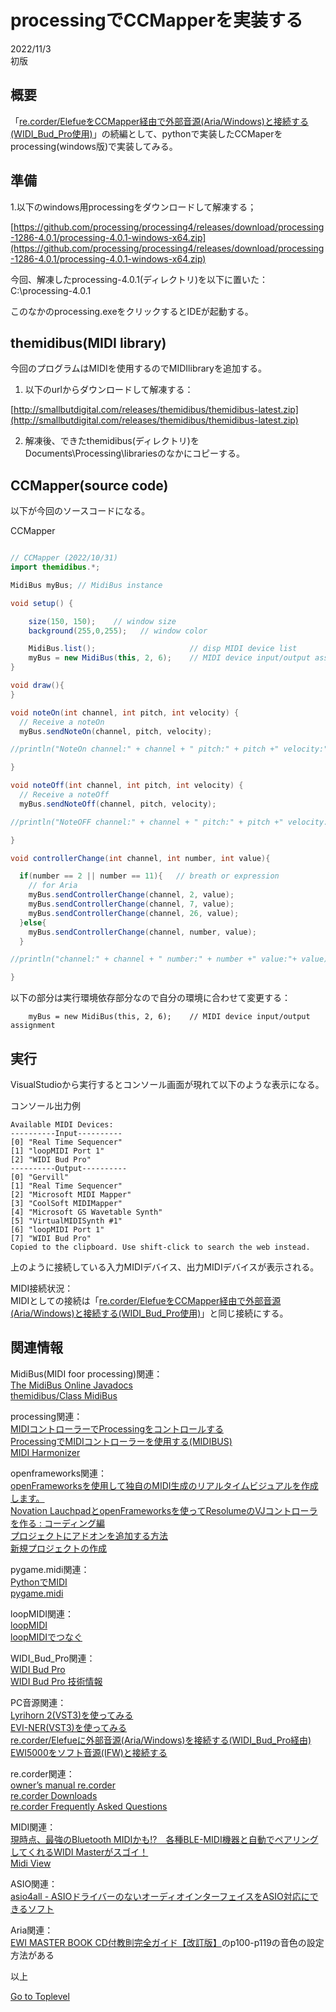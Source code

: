     
# processingでCCMapperを実装する

2022/11/3      
初版    
  
## 概要    
「[re.corder/ElefueをCCMapper経由で外部音源(Aria/Windows)と接続する(WIDI_Bud_Pro使用)](https://xshigee.github.io/web0/md/CCMapper_Aria.html)」の続編として、pythonで実装したCCMaperをprocessing(windows版)で実装してみる。

## 準備

1.以下のwindows用processingをダウンロードして解凍する；  

[https://github.com/processing/processing4/releases/download/processing-1286-4.0.1/processing-4.0.1-windows-x64.zip](https://github.com/processing/processing4/releases/download/processing-1286-4.0.1/processing-4.0.1-windows-x64.zip)  


今回、解凍したprocessing-4.0.1(ディレクトリ)を以下に置いた：  
C:\\processing-4.0.1

このなかのprocessing.exeをクリックするとIDEが起動する。

## themidibus(MIDI library)
今回のプログラムはMIDIを使用するのでMIDIlibraryを追加する。  

1. 以下のurlからダウンロードして解凍する： 

[http://smallbutdigital.com/releases/themidibus/themidibus-latest.zip](http://smallbutdigital.com/releases/themidibus/themidibus-latest.zip)  


2. 解凍後、できたthemidibus(ディレクトリ)をDocuments\\Processing\\librariesのなかにコピーする。
                          

## CCMapper(source code)

以下が今回のソースコードになる。  

CCMapper
```java

// CCMapper (2022/10/31)
import themidibus.*;

MidiBus myBus; // MidiBus instance

void setup() {

    size(150, 150);    // window size
    background(255,0,255);   // window color

    MidiBus.list();                     // disp MIDI device list
    myBus = new MidiBus(this, 2, 6);    // MIDI device input/output assignment
}

void draw(){       
}

void noteOn(int channel, int pitch, int velocity) {
  // Receive a noteOn
  myBus.sendNoteOn(channel, pitch, velocity); 

//println("NoteOn channel:" + channel + " pitch:" + pitch +" velocity:"+ velocity);

}

void noteOff(int channel, int pitch, int velocity) {
  // Receive a noteOff
  myBus.sendNoteOff(channel, pitch, velocity); 

//println("NoteOFF channel:" + channel + " pitch:" + pitch +" velocity:"+ velocity);

}

void controllerChange(int channel, int number, int value){

  if(number == 2 || number == 11){   // breath or expression 
    // for Aria
    myBus.sendControllerChange(channel, 2, value);
    myBus.sendControllerChange(channel, 7, value);
    myBus.sendControllerChange(channel, 26, value);
  }else{
    myBus.sendControllerChange(channel, number, value);
  }

//println("channel:" + channel + " number:" + number +" value:"+ value);

}

```

以下の部分は実行環境依存部分なので自分の環境に合わせて変更する：  
```
    myBus = new MidiBus(this, 2, 6);    // MIDI device input/output assignment
```

## 実行
VisualStudioから実行するとコンソール画面が現れて以下のような表示になる。

コンソール出力例
```  
Available MIDI Devices:
----------Input----------
[0] "Real Time Sequencer"
[1] "loopMIDI Port 1"
[2] "WIDI Bud Pro"
----------Output----------
[0] "Gervill"
[1] "Real Time Sequencer"
[2] "Microsoft MIDI Mapper"
[3] "CoolSoft MIDIMapper"
[4] "Microsoft GS Wavetable Synth"
[5] "VirtualMIDISynth #1"
[6] "loopMIDI Port 1"
[7] "WIDI Bud Pro"
Copied to the clipboard. Use shift-click to search the web instead.

```
上のように接続している入力MIDIデバイス、出力MIDIデバイスが表示される。

MIDI接続状況：  
MIDIとしての接続は「[re.corder/ElefueをCCMapper経由で外部音源(Aria/Windows)と接続する(WIDI_Bud_Pro使用)](https://xshigee.github.io/web0/md/CCMapper_Aria.html)」と同じ接続にする。


## 関連情報   
MidiBus(MIDI foor processing)関連：    
[The MidiBus Online Javadocs](http://www.smallbutdigital.com/docs/themidibus/themidibus/package-summary.html)  
[themidibus/Class MidiBus](http://www.smallbutdigital.com/docs/themidibus/themidibus/MidiBus.html)  

processing関連：  
[MIDIコントローラーでProcessingをコントロールする](https://qiita.com/jacynthe/items/aa985c23fd0a82fe84b1)  
[ProcessingでMIDIコントローラーを使用する(MIDIBUS)](https://half-half.info/?p=467)  
[MIDI Harmonizer](https://www.johanlooijenga.com/)  

openframeworks関連：   
[openFrameworksを使用して独自のMIDI生成のリアルタイムビジュアルを作成します。](https://ask.audio/articles/create-your-own-midi-generated-realtime-visuals-with-openframeworks/ja)  
[Novation LauchpadとopenFrameworksを使ってResolumeのVJコントローラを作る : コーディング編](https://artteknika.hatenablog.com/entry/2016/09/30/223230)  
[プロジェクトにアドオンを追加する方法](https://openframeworks.cc/ja/learning/01_basics/how_to_add_addon_to_project/)   
[新規プロジェクトの作成](https://openframeworks.cc/ja/learning/01_basics/create_a_new_project/)  
                                   
pygame.midi関連：  
[PythonでMIDI](https://webmidiaudio.com/npage507.html)  
[pygame.midi](https://runebook.dev/ja/docs/pygame/ref/midi)   

loopMIDI関連：  
[loopMIDI](https://www.tobias-erichsen.de/software/loopmidi.html)  
[loopMIDIでつなぐ](https://webmidiaudio.com/npage501.html)  

WIDI_Bud_Pro関連：  
[WIDI Bud Pro](https://hookup.co.jp/products/cme/widi-bud-pro)  
[WIDI Bud Pro 技術情報](https://hookup.co.jp/support/product/widi-bud-pro)  

PC音源関連：  
[Lyrihorn 2(VST3)を使ってみる](https://xshigee.github.io/web0/md/re.corder_Lyrihorn-2.html)  
[EVI-NER(VST3)を使ってみる](https://xshigee.github.io/web0/md/re.corder_EVI-NER.html)  
[re.corder/Elefueに外部音源(Aria/Windows)を接続する(WIDI_Bud_Pro経由)](https://xshigee.github.io/web0/md/re.corder_Aria.html)  
[EWI5000をソフト音源(IFW)と接続する](https://xshigee.github.io/web0/md/EWI5000_IFW.html)  

re.corder関連：  
[owner’s manual re.corder](http://www.artinoise.com/wp-content/uploads/2021/02/artinoise-recorder-manual-ENG-v10.pdf)  
[re.corder Downloads](https://www.recorderinstruments.com/en/support-downloads/)  
[re.corder Frequently Asked Questions](https://www.recorderinstruments.com/en/frequently-asked-questions/)    

MIDI関連：  
[現時点、最強のBluetooth MIDIかも!?　各種BLE-MIDI機器と自動でペアリングしてくれるWIDI Masterがスゴイ！](https://www.dtmstation.com/archives/32976.html)  
[Midi View](https://hautetechnique.com/midi/midiview/)  

ASIO関連：  
[asio4all - ASIOドライバーのないオーディオインターフェイスをASIO対応にできるソフト](https://forest.watch.impress.co.jp/library/software/asio4all/)

Aria関連：  
[EWI MASTER BOOK CD付教則完全ガイド【改訂版】](https://www.alsoj.net/store/view/ALEWIS1-2.html#.YmNpctpBxPY)のp100-p119の音色の設定方法がある

以上  

[Go to Toplevel](https://xshigee.github.io/web0/)  

